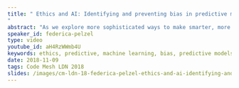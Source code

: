 ```yaml
---
title: " Ethics and AI: Identifying and preventing bias in predictive models
"
abstract: "As we explore more sophisticated ways to make smarter, more accurate decisions, the use of data and predictive models has been at the forefront of innovation. But what happens when our use of data, and modeling, inadvertently hurts those who need the most protection? In this session we'll explore how bias and discrimination is introduced into models, and different strategies to prevent it from happening to you."
speaker_id: federica-pelzel
type: video
youtube_id: aH4RzWWmb4U
keywords: ethics, predictive, machine learning, bias, predictive models, artificial intelligence, federica pelzel
date: 2018-11-09
tags: Code Mesh LDN 2018
slides: /images/cm-ldn-18-federica-pelzel-ethics-and-ai-identifying-and-preventing-bias-in-predictive-models-compressed.pdf
---
```


